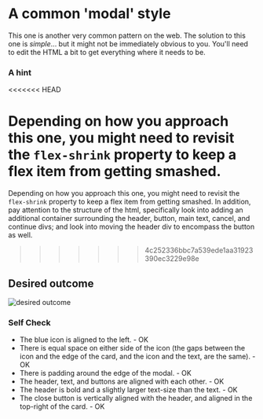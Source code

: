 # A common 'modal' style

This one is another very common pattern on the web. The solution to this one is _simple_... but it might not be immediately obvious to you. You'll need to edit the HTML a bit to get everything where it needs to be.

### A hint
<<<<<<< HEAD

Depending on how you approach this one, you might need to revisit the `flex-shrink` property to keep a flex item from getting smashed.
=======
Depending on how you approach this one, you might need to revisit the `flex-shrink` property to keep a flex item from getting smashed. In addition, pay attention to the structure of the html, specifically look into adding an additional container surrounding the header, button, main text, cancel, and continue divs; and look into moving the header div to encompass the button as well.
>>>>>>> 4c252336bbc7a539ede1aa31923390ec3229e98e

## Desired outcome

![desired outcome](./desired-outcome.png)

### Self Check

- The blue icon is aligned to the left. - OK
- There is equal space on either side of the icon (the gaps between the icon and the edge of the card, and the icon and the text, are the same). - OK
- There is padding around the edge of the modal. - OK
- The header, text, and buttons are aligned with each other. - OK
- The header is bold and a slightly larger text-size than the text. - OK
- The close button is vertically aligned with the header, and aligned in the top-right of the card. - OK
